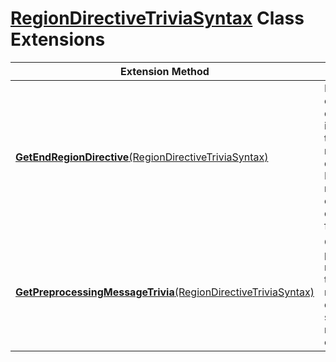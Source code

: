 # [RegionDirectiveTriviaSyntax](https://docs.microsoft.com/en-us/dotnet/api/microsoft.codeanalysis.csharp.syntax.regiondirectivetriviasyntax) Class Extensions

| Extension Method | Summary |
| ---------------- | ------- |
| [**GetEndRegionDirective**(RegionDirectiveTriviaSyntax)](../../../../../Roslynator/CSharp/SyntaxExtensions/GetEndRegionDirective/README.md) | Returns endregion directive that is related to the specified region directive\. Returns null if no matching endregion directive is found\. |
| [**GetPreprocessingMessageTrivia**(RegionDirectiveTriviaSyntax)](../../../../../Roslynator/CSharp/SyntaxExtensions/GetPreprocessingMessageTrivia/README.md#Roslynator_CSharp_SyntaxExtensions_GetPreprocessingMessageTrivia_Microsoft_CodeAnalysis_CSharp_Syntax_RegionDirectiveTriviaSyntax_) | Gets preprocessing message for the specified region directive if such message exists\. |

